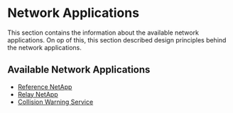 # Network Applications

This section contains the information about the available network applications. On op of this, this section described design principles behind the network applications.


## Available Network Applications

* [Reference NetApp](https://github.com/5G-ERA/Reference-NetApp)
* [Relay NetApp](https://github.com/5G-ERA/relay_network_application)
* [Collision Warning Service](https://github.com/5G-ERA/CollisionWarningService)